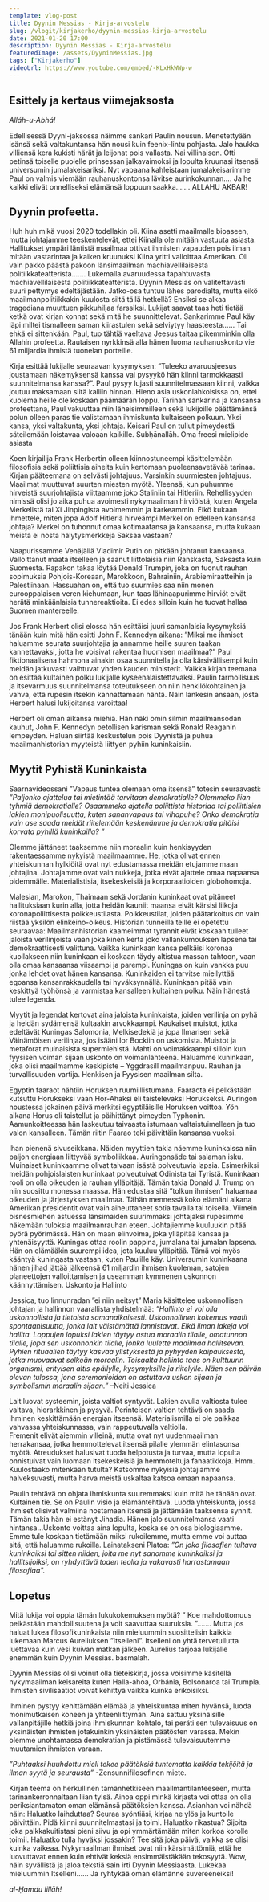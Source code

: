 ```yaml
---
template: vlog-post
title: Dyynin Messias - Kirja-arvostelu
slug: /vlogit/kirjakerho/dyynin-messias-kirja-arvostelu
date: 2021-01-20 17:00
description: Dyynin Messias - Kirja-arvostelu
featuredImage: /assets/DyyninMessias.jpg
tags: ["Kirjakerho"]
videoUrl: https://www.youtube.com/embed/-KLxHkWWp-w
---
```

##    Esittely ja kertaus viimejaksosta

*Alláh-u-Abhá!*  

Edellisessä Dyyni-jaksossa näimme sankari Paulin nousun. Menetettyään isänsä sekä valtakuntansa hän nousi kuin feenix-lintu pohjasta. Jalo haukka villiensä kera kukisti härät ja leijonat pois vallasta. Nai villinaisen. Otti petinsä toiselle puolelle prinsessan jalkavaimoksi ja lopulta kruunasi itsensä universumin jumalakeisariksi. Nyt vapaana kahleistaan jumalakeisarimme Paul on valmis viemään rauhanuskontonsa lävitse aurinkokunnan…. Ja he kaikki elivät onnelliseksi elämänsä loppuun saakka……. ALLAHU AKBAR!

## Dyynin profeetta.

Huh huh mikä vuosi 2020 todellakin oli. Kiina asetti maailmalle bioaseen, mutta johtajamme teeskentelevät, ettei Kiinalla ole mitään vastuuta asiasta. Hallitukset ympäri läntistä maailmaa ottivat ihmisten vapauden pois ilman mitään vastarintaa ja kaiken kruunuksi Kiina yritti valloittaa Amerikan. Oli vain pakko päästä pakoon länsimaailman machiavellilaisesta politiikkateatterista……. Lukemalla avaruudessa tapahtuvasta machiavellilaisesta politiikkateatterista. 
Dyynin Messias on valitettavasti suuri pettymys edeltäjästään. Jatko-osa tuntuu lähes parodialta, mutta eikö maailmanpolitiikkakin kuulosta siltä tällä hetkellä? Ensiksi se alkaa tragediana muuttuen pikkuhiljaa farssiksi. Lukijat saavat taas heti tietää ketkä ovat kirjan konnat sekä mitä he suunnittelevat. Sankarimme Paul käy läpi miltei tismalleen saman kiirastulen sekä selviytyy haasteesta…… Tai ehkä ei sittenkään. Paul, tuo tähtiä vaeltava Jeesus taitaa pikemminkin olla Allahin profeetta.  Rautaisen nyrkkinsä alla hänen luoma rauhanuskonto vie 61 miljardia ihmistä tuonelan porteille.

Kirja esittää lukijalle seuraavan kysymyksen: ”Tuleeko avaruusjeesus joustamaan näkemyksensä kanssa vai pysyykö hän kiinni tarmokkaasti suunnitelmansa kanssa?”. Paul pysyy lujasti suunnitelmassaan kiinni, vaikka joutuu maksamaan siitä kalliin hinnan.  Hieno asia uskonlahkoisissa on, ettei kuolema heille ole koskaan päämäärän loppu. Tarinan sankarina ja kansansa profeettana, Paul vakuuttaa niin läheisimmilleen sekä lukijoille päättämänsä polun olleen paras tie valistamaan ihmiskunta kultaiseen polkuun. Yksi kansa, yksi valtakunta, yksi johtaja. Keisari Paul on tullut pimeydestä säteilemään loistavaa valoaan kaikille. Subḥānallāh.
Oma freesi mielipide asiasta 

Koen kirjailija Frank Herbertin olleen kiinnostuneempi käsittelemään filosofisia sekä poliittisia aiheita kuin kertomaan puoleensavetävää tarinaa. Kirjan pääteemana on selvästi johtajuus. Varsinkin suurmiesten johtajuus. Maailmat muuttuvat suurten miesten myötä.  Yleensä, kun puhumme hirveistä suurjohtajista viittaamme joko Staliniin tai Hitleriin. Rehellisyyden nimissä olisi jo aika puhua avoimesti nykymaailman hirviöistä, kuten Angela Merkelistä tai Xi Jinpingista avoimemmin ja karkeammin. Eikö kukaan ihmettele, miten jopa Adolf Hitleriä hirveämpi Merkel on edelleen kansansa johtaja? Merkel on tuhonnut omaa kotimaatansa ja kansaansa, mutta kukaan meistä ei nosta hälytysmerkkejä Saksaa vastaan?  

Naapurissamme Venäjällä Vladimir Putin on pitkään johtanut kansaansa. Valloittanut maata itselleen ja saanut liittolaisia niin Ranskasta, Saksasta kuin Suomesta. Rapakon takaa löytää Donald Trumpin, joka on tuonut rauhan sopimuksia Pohjois-Koreaan, Marokkoon, Bahrainiin, Arabiemiraatteihin ja Palestiinaan. Hassuahan on, että tuo suurmies saa niin monen eurooppalaisen veren kiehumaan, kun taas lähinaapurimme hirviöt eivät herätä minkäänlaisia tunnereaktioita. Ei edes silloin kuin he tuovat hallaa Suomen mantereelle.

Jos Frank Herbert olisi elossa hän esittäisi juuri samanlaisia kysymyksiä tänään kuin mitä hän esitti John F. Kennedyn aikana: ”Miksi me ihmiset haluamme seurata suurjohtajia ja annamme heille suuren taakan kannettavaksi, jotta he voisivat rakentaa huomisen maailmaa?”
Paul fiktionaalisena hahmona ainakin osaa suunnitella ja olla kärsivällisempi kuin meidän jatkuvasti vaihtuvat yhden kauden ministerit. Vaikka kirjan teemana on esittää kultainen polku lukijalle kyseenalaistettavaksi. Paulin tarmollisuus ja itsevarmuus suunnitelmansa toteutukseen on niin henkilökohtainen ja vahva, että rupesin itsekin kannattamaan häntä. Näin lankesin ansaan, josta Herbert halusi lukijoitansa varoittaa!

Herbert oli oman aikansa miehiä. Hän näki omin silmin maailmansodan kauhut, John F. Kennedyn petollisen karisman sekä Ronald Reaganin lempeyden. Haluan siirtää keskustelun pois Dyynistä ja puhua maailmanhistorian myyteistä liittyen pyhiin kuninkaisiin.  

## Myytit Pyhistä Kuninkaista

Saarnavideossani ”Vapaus tuntea olemaan oma itsensä” totesin seuraavasti: 
*”Paljonko ajattelua tai mietintää tarvitaan demokratialle? Olemmeko liian tyhmiä demokratialle? Osaammeko ajatella poliittista historiaa tai poliittisien lakien monipuolisuutta, kuten sananvapaus tai vihapuhe? Onko demokratia vain ase saada meidät riitelemään keskenämme ja demokratia pitäisi korvata pyhillä kuninkailla? ”*

Olemme jättäneet taaksemme niin moraalin kuin henkisyyden rakentaessamme nykyistä maailmaamme. He, jotka olivat ennen yhteiskunnan hylkiöitä ovat nyt edustamassa meidän etujamme maan johtajina. Johtajamme ovat vain nukkeja, jotka eivät ajattele omaa napaansa pidemmälle. Materialistisia, itsekeskeisiä ja korporaatioiden globohomoja.

Malesian, Marokon, Thaimaan sekä Jordanin kuninkaat ovat pitäneet hallituksiaan kurin alla, jotta heidän kauniit maansa eivät kärsisi liikoja koronapoliittisesta poikkeustilasta. Poikkeustilat, joiden päätarkoitus on vain riistää yksilön elinkeino-oikeus. Historian tunneilla teille ei opetettu seuraavaa: Maailmanhistorian kaameimmat tyrannit eivät koskaan tulleet jaloista verilinjoista vaan jokaikinen kerta joko vallankumouksen lapsena tai demokraattisesti valittuna. Vaikka kuninkaan kansa pelkäisi koronaa kuollakseen niin kuninkaan ei koskaan täydy altistua massan tahtoon, vaan olla omaa kansaansa viisaampi ja parempi. Kuningas on kuin vankka puu jonka lehdet ovat hänen kansansa. Kuninkaiden ei tarvitse miellyttää egoansa kansanrakkaudella tai hyväksynnällä. Kuninkaan pitää vain keskittyä työhönsä ja varmistaa kansalleen kultainen polku. Näin hänestä tulee legenda. 

Myytit ja legendat kertovat aina jaloista kuninkaista, joiden verilinja on pyhä ja heidän sydämensä kultaakin arvokkaampi. Kaukaiset muistot, jotka edeltävät Kuningas Salomonia, Melkisedekiä ja jopa Ilmarisen sekä Väinämöisen verilinjaa, jos isääni Ior Bockiin on uskomista.  Muistot ja metaforat muinaisista supermiehistä. Mahti on voimakkaampi silloin kun fyysisen voiman sijaan uskonto on voimanlähteenä.  Haluamme kuninkaan, joka olisi maailmamme keskipiste – Yggdrasill maailmanpuu. Rauhan ja turvallisuuden vartija. Henkisen ja Fyysisen maailman silta.

Egyptin faaraot nähtiin Horuksen ruumiillistumana. Faaraota ei pelkästään kutsuttu Horukseksi vaan Hor-Ahaksi eli taistelevaksi Horukseksi. Auringon noustessa jokainen päivä merkitsi egyptiläisille Horuksen voittoa. Yön aikana Horus oli taistellut ja päihittänyt pimeyden Typhonin. Aamunkoitteessa hän laskeutuu taivaasta istumaan valtaistuimelleen ja tuo valon kansalleen. Tämän riitin Faarao teki päivittäin kansansa vuoksi.

Ihan pienenä sivuseikkana. Näiden myyttien takia näemme kuninkaissa niin paljon energiaan liittyvää symboliikkaa. Auringonsäde tai salaman isku. Muinaiset kuninkaamme olivat taivaan isästä polveutuvia lapsia. Esimerkiksi meidän pohjoislaisten kuninkaat polveutuivat Odinista tai Tyristä. 
Kuninkaan rooli on olla oikeuden ja rauhan ylläpitäjä. Tämän takia Donald J. Trump on niin suosittu monessa maassa. Hän edustaa sitä ”tolkun ihmisen” haluamaa oikeuden ja järjestyksen maailmaa. Tähän mennessä koko elämäni aikana Amerikan presidentit ovat vain aiheuttaneet sotia tavalla tai toisella. Viimein bisnesmiehen astuessa länsimaiden suurimmaksi johtajaksi rupesimme näkemään tuloksia maailmanrauhan eteen. Johtajiemme kuuluukin pitää pyörä pyörimässä. Hän on maan elinvoima, joka ylläpitää kansaa ja yhtenäisyyttä.  Kuningas ottaa roolin pappina, jumalana tai jumalan lapsena. Hän on elämääkin suurempi idea, jota kuuluu ylläpitää. Tämä voi myös kääntyä kuningasta vastaan, kuten Paulille käy. Universumin kuninkaana hänen jihad jättää jälkeensä 61 miljardin ihmisen kuoleman, satojen planeettojen valloittamisen ja useamman kymmenen uskonnon käännyttämisen. 
Uskonto ja Hallinto

Jessica, tuo linnunradan ”ei niin neitsyt” Maria käsittelee uskonnollisen johtajan ja hallinnon vaarallista yhdistelmää: 
*”Hallinto ei voi olla uskonnollista ja tietoista samanaikaisesti. Uskonnollinen kokemus vaatii spontaanisuutta, jonka lait väistämättä lannistavat. Eikä ilman lakeja voi hallita. Loppujen lopuksi lakien täytyy astua moraalin tilalle, omatunnon tilalle, jopa sen uskonnonkin tilalle, jonka luulette maailmaa hallitsevan. Pyhien rituaalien täytyy kasvaa ylistyksestä ja pyhyyden kaipauksesta, jotka muovaavat selkeän moraalin. Toisaalta hallinto taas on kulttuurin organismi, erityisen altis epäilylle, kysymyksille ja riitelylle. Näen sen päivän olevan tulossa, jona seremonioiden on astuttava uskon sijaan ja symbolismin moraalin sijaan.”*
–Neiti Jessica

Lait luovat systeemin, joista valtiot syntyvät. Lakien avulla valtiosta tulee valtava, hierarkkinen ja pysyvä. Perinteisen valtion tehtävä on saada ihminen keskittämään energian itseensä. Materialismilla ei ole paikkaa vahvassa yhteiskunnassa, vain rappeutuvalla valtiolla.  
Fremenit elivät aiemmin villeinä, mutta ovat nyt uudenmaailman herrakansaa, jotka hemmottelevat itsensä pilalle ylemmän elintasonsa myötä. Atreudukset halusivat tuoda helpotusta ja turvaa, mutta lopulta onnistuivat vain luomaan itsekeskeisiä ja hemmoteltuja fanaatikkoja. Hmm. Kuulostaako mitenkään tutulta? Katsomme nykyisiä johtajiamme halveksuvasti, mutta harva meistä uskaltaa katsoa omaan napaansa. 

Paulin tehtävä on ohjata ihmiskunta suuremmaksi kuin mitä he tänään ovat. Kultainen tie. Se on Paulin visio ja elämäntehtävä. Luoda yhteiskunta, jossa ihmiset olisivat valmiina nostamaan itsensä ja jättämään taaksensa synnit. Tämän takia hän ei estänyt Jihadia. Hänen jalo suunnitelmansa vaati hintansa…Uskonto voittaa aina lopulta, koska se on osa biologiaamme. Emme tule koskaan tietämään miksi rukoilemme, mutta emme voi auttaa sitä, että haluamme rukoilla. Lainatakseni Platoa:
*”On joko filosofien tultava kuninkaiksi tai sitten niiden, joita me nyt sanomme kuninkaiksi ja hallitsijoiksi, on ryhdyttävä toden teolla ja vakavasti harrastamaan filosofiaa".*

## Lopetus

Mitä lukija voi oppia tämän lukukokemuksen myötä? ” Koe mahdottomuus pelkästään mahdollisuutena ja voit saavuttaa suuruksia. ”……. Mutta jos haluat lukea filosofikuninkaista niin mieluummin suosittelisin kaikkia lukemaan Marcus Aureliuksen ”Itselleni”. Itselleni on yhtä tervetullutta luettavaa kuin vesi kuivan matkan jälkeen.  Aurelius tarjoaa lukijalle enemmän kuin Dyynin Messias. basmalah. 

Dyynin Messias olisi voinut olla tieteiskirja, jossa voisimme käsitellä nykymaailman keisareita kuten Halla-ahoa, Orbánia, Bolsonaroa tai Trumpia. Ihmisten sivilisaatiot voivat kehittyä vaikka kuinka erikoisiksi. 

Ihminen pystyy kehittämään elämää ja yhteiskuntaa miten hyvänsä, luoda monimutkaisen koneen ja yhteenliittymän.  Aina sattuu yksinäisille vallanpitäjille hetkiä joina ihmiskunnan kohtalo, tai peräti sen tulevaisuus  on yksinäisten ihmisten jotakuinkin yksinäisten päätösten varassa. Mekin olemme unohtamassa demokratian ja pistämässä tulevaisuutemme muutamien ihmisten varaan.

*”Puhtaaksi huuhdottu mieli tekee päätöksiä tuntematta kaikkia tekijöitä ja ilman syytä ja seurausta”* 
-Zensunnifilosofinen miete.

Kirjan teema on herkullinen tämänhetkiseen maailmantilanteeseen, mutta tarinankerronnaltaan liian tylsä.  Ainoa oppi minkä kirjasta voi ottaa on olla periksiantamaton oman elämänsä päätöksien kanssa. Asianhan voi nähdä näin: Haluatko laihduttaa? Seuraa syöntiäsi, kirjaa ne ylös ja kuntoile päivittäin. Pidä kiinni suunnitelmastasi ja toimi. Haluatko rikastua? Sijoita joka palkkakuitistasi pieni siivu ja opi ymmärtämään miten korkoa korolle toimii. Haluatko tulla hyväksi jossakin? Tee sitä joka päivä, vaikka se olisi kuinka vaikeaa. Nykymaailman ihmiset ovat niin kärsimättömiä, että he luovuttavat ennen kuin ehtivät keksiä ensimmäistäkään tekosyytä. Wow, näin syvällistä ja jaloa tekstiä sain irti Dyynin Messiaasta. Lukekaa mieluummin Itselleni…… Ja ryhtykää oman elämänne suvereeneiksi!  

*al-Ḥamdu lillāh!*


